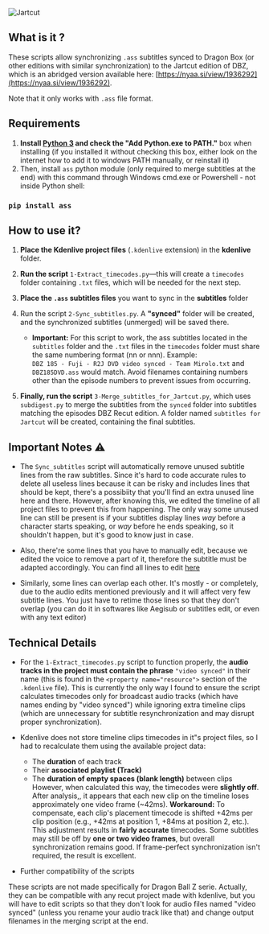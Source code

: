 ![Jartcut](https://github.com/user-attachments/assets/d9373bea-ff08-474c-a395-3f3a450cdcd5)

## What is it ?

These scripts allow synchronizing `.ass` subtitles synced to Dragon Box (or other editions with similar synchronization) to the Jartcut edition of DBZ, which is an abridged version available here: [https://nyaa.si/view/1936292](https://nyaa.si/view/1936292).

Note that it only works with  `.ass` file format.

## Requirements

1. **Install [Python 3](https://www.python.org/downloads/) and check the "Add Python.exe to PATH."** box when installing (if you installed it without checking this box, either look on the internet how to add it to windows PATH manually, or reinstall it)
2. Then, install `ass` python module (only required to merge subtitles at the end) with this command through Windows cmd.exe or Powershell - not inside Python shell:
### `pip install ass`

## How to use it?

1. **Place the Kdenlive project files** (`.kdenlive` extension) in the **kdenlive** folder.

2. **Run the script** `1-Extract_timecodes.py`—this will create a `timecodes` folder containing `.txt` files, which will be needed for the next step.

3. **Place the `.ass` subtitles files** you want to sync in the **subtitles** folder
   
4. Run the script `2-Sync_subtitles.py`. A **"synced"** folder will be created, and the synchronized subtitles (unmerged) will be saved there.  
   - **Important:** For this script to work, the ass subtitles located in the `subtitles` folder and the `.txt` files in the `timecodes` folder must share the same numbering format (nn or nnn). Example:  
     `DBZ 185 - Fuji - R2J DVD video synced - Team Mirolo.txt` and `DBZ185DVD.ass` would match.
Avoid filenames containing numbers other than the episode numbers to prevent issues from occurring.

5. **Finally, run the script** `3-Merge_subtitles_for_Jartcut.py`, which uses `subdigest.py` to merge the subtitles from the `synced` folder into subtitles matching the episodes DBZ Recut edition. A folder named `subtitles for Jartcut` will be created, containing the final subtitles.

## Important Notes ⚠

- The `Sync_subtitles` script will automatically remove unused subtitle lines from the raw subtitles. Since it's hard to code accurate rules to delete all useless lines because it can be risky and includes lines that should be kept, there's a possibiity that you'll find an extra unused line here and there. However, after knowing this, we edited the timeline of all project files to prevent this from happening. The only way some unused line can still be present is if your subtitles display lines _way_ before a character starts speaking, or _way_ before he ends speaking, so it shouldn't happen, but it's good to know just in case.

- Also, there're some lines that you have to manually edit, because we edited the voice to remove a part of it, therefore the subtitle must be adapted accordingly. You can find all lines to edit [here](https://docs.google.com/spreadsheets/d/1pw—Lhc-u3Rt4GSl_2UvieFWkNJ26srMeyL7d5OQ_XM/edit?gid=1686722232#gid=1686722232)

- Similarly, some lines can overlap each other. It's mostly - or completely, due to the audio edits mentioned previously and it will affect very few subtitle lines. You just have to retime those lines so that they don't overlap (you can do it in softwares like Aegisub or subtitles edit, or even with any text editor)

## Technical Details
- For the `1-Extract_timecodes.py` script to function properly, the **audio tracks in the project must contain the phrase** `"video synced"` in their name (this is found in the `<property name="resource">` section of the `.kdenlive` file).
This is currently the only way I found to ensure the script calculates timecodes only for broadcast audio tracks (which have names ending by "video synced") while ignoring extra timeline clips (which are unnecessary for subtitle resynchronization and may disrupt proper synchronization).

- Kdenlive does not store timeline clips timecodes in it"s project files, so I had to recalculate them using the available project data:  
  - The **duration** of each track
  - Their **associated playlist (Track)**
  - The **duration of empty spaces (blank length)** between clips
  However, when calculated this way, the timecodes were **slightly off**. After analysis,, it appears that each new clip on the timeline loses approximately one video frame (~42ms).
  **Workaround:** To compensate, each clip's placement timecode is shifted +42ms per clip position (e.g., +42ms at position 1, +84ms at position 2, etc.).
  This adjustment results in **fairly accurate** timecodes. Some subtitles may still be off by **one or two video frames**, but overall synchronization remains good. If frame-perfect synchronization isn't required, the result is excellent.

- Further compatibility of the scripts

These scripts are not made specifically for Dragon Ball Z serie. Actually, they can be compatible with any recut project made with kdenlive, but you will have to edit scripts so that they don't look for audio files named "video synced" (unless you rename your audio track like that) and change output filenames in the merging script at the end.
